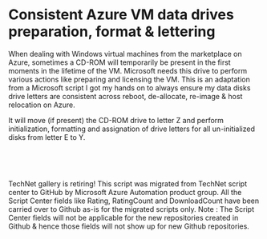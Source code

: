 ﻿Consistent Azure VM data drives preparation, format &amp; lettering
===================================================================

            

When dealing with Windows virtual machines from the marketplace on Azure, sometimes a CD-ROM will temporarily be present in the first moments in the lifetime of the VM. Microsoft needs this drive to perform various actions like preparing and licensing the
 VM. This is an adaptation from a Microsoft script I got my hands on to always ensure my data disks drive letters are consistent across reboot, de-allocate, re-image & host relocation on Azure.


It will move (if present) the CD-ROM drive to letter Z and perform initialization, formatting and assignation of drive letters for all un-initialized disks from letter E to Y.


 

 

        
    
TechNet gallery is retiring! This script was migrated from TechNet script center to GitHub by Microsoft Azure Automation product group. All the Script Center fields like Rating, RatingCount and DownloadCount have been carried over to Github as-is for the migrated scripts only. Note : The Script Center fields will not be applicable for the new repositories created in Github & hence those fields will not show up for new Github repositories.
